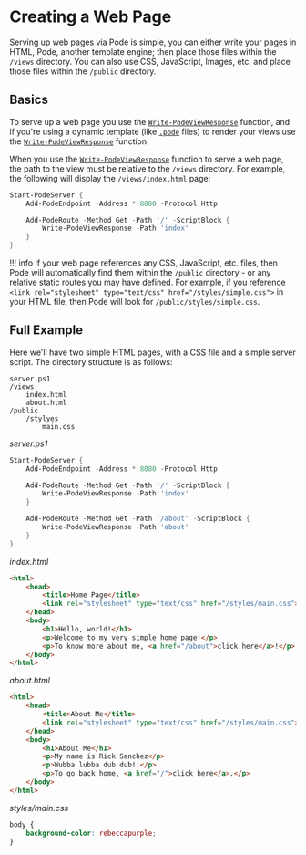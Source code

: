 # Creating a Web Page

Serving up web pages via Pode is simple, you can either write your pages in HTML, Pode, another template engine; then place those files within the `/views` directory. You can also use CSS, JavaScript, Images, etc. and place those files within the `/public` directory.

## Basics

To serve up a web page you use the  [`Write-PodeViewResponse`](../../../../Functions/Responses/Write-PodeViewResponse) function, and if you're using a dynamic template (like [`.pode`](../../../Views/Pode) files) to render your views use the  [`Write-PodeViewResponse`](../../../../Functions/Responses/Write-PodeViewResponse) function.

When you use the  [`Write-PodeViewResponse`](../../../../Functions/Responses/Write-PodeViewResponse) function to serve a web page, the path to the view must be relative to the `/views` directory. For example, the following will display the `/views/index.html` page:

```powershell
Start-PodeServer {
    Add-PodeEndpoint -Address *:8080 -Protocol Http

    Add-PodeRoute -Method Get -Path '/' -ScriptBlock {
        Write-PodeViewResponse -Path 'index'
    }
}
```

!!! info
    If your web page references any CSS, JavaScript, etc. files, then Pode will automatically find them within the `/public` directory - or any relative static routes you may have defined. For example, if you reference `<link rel="stylesheet" type="text/css" href="/styles/simple.css">` in your HTML file, then Pode will look for `/public/styles/simple.css`.

## Full Example

Here we'll have two simple HTML pages, with a CSS file and a simple server script. The directory structure is as follows:

```plain
server.ps1
/views
    index.html
    about.html
/public
    /stylyes
        main.css
```

*server.ps1*
```powershell
Start-PodeServer {
    Add-PodeEndpoint -Address *:8080 -Protocol Http

    Add-PodeRoute -Method Get -Path '/' -ScriptBlock {
        Write-PodeViewResponse -Path 'index'
    }

    Add-PodeRoute -Method Get -Path '/about' -ScriptBlock {
        Write-PodeViewResponse -Path 'about'
    }
}
```

*index.html*
```html
<html>
    <head>
        <title>Home Page</title>
        <link rel="stylesheet" type="text/css" href="/styles/main.css">
    </head>
    <body>
        <h1>Hello, world!</h1>
        <p>Welcome to my very simple home page!</p>
        <p>To know more about me, <a href="/about">click here</a>!</p>
    </body>
</html>
```

*about.html*
```html
<html>
    <head>
        <title>About Me</title>
        <link rel="stylesheet" type="text/css" href="/styles/main.css">
    </head>
    <body>
        <h1>About Me</h1>
        <p>My name is Rick Sanchez</p>
        <p>Wubba lubba dub dub!!</p>
        <p>To go back home, <a href="/">click here</a>.</p>
    </body>
</html>
```

*styles/main.css*
```css
body {
    background-color: rebeccapurple;
}
```
